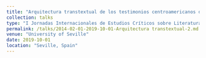 ```yaml
---
title: "Arquitectura transtextual de los testimonios centroamericanos durante la Guerra Fría: Análisis de ejemplos y una tentativa de teorización"
collection: talks
type: "I Jornadas Internacionales de Estudios Críticos sobre Literatura Latinoamericana"
permalink: /talks/2014-02-01-2019-10-01-Arquitectura transtextual-2.md
venue: "University of Seville"
date: 2019-10-01
location: "Seville, Spain"
---
```

